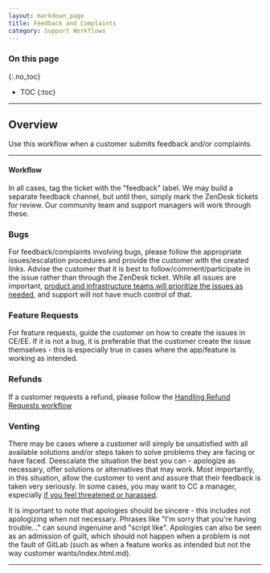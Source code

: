 ```yaml
---
layout: markdown_page
title: Feedback and Complaints
category: Support Workflows
---
```


### On this page
{:.no_toc}

- TOC
{:toc}

---

## Overview

Use this workflow when a customer submits feedback and/or complaints.

---

#### Workflow

In all cases, tag the ticket with the "feedback" label. We may build a separate feedback channel, but until then, simply mark the ZenDesk tickets for review. Our community team and support managers will work through these.


### Bugs

For feedback/complaints involving bugs, please follow the appropriate issues/escalation procedures and provide the customer with the created links. Advise the customer that it is best to follow/comment/participate in the issue rather than through the ZenDesk ticket. While all issues are important, [product and infrastructure teams will prioritize the issues as needed](https://github.com/daijapan/test/tree/master/support/workflows/services/support_workflows/issue_escalations.html#issue-prioritization/index.html.md), and support will not have much control of that.

### Feature Requests

For feature requests, guide the customer on how to create the issues in CE/EE. If it is not a bug, it is preferable that the customer create the issue themselves - this is especially true in cases where the app/feature is working as intended.

### Refunds

If a customer requests a refund, please follow the [Handling Refund Requests workflow](https://github.com/daijapan/test/tree/master/support/workflows/shared/support_workflows/handling_refund_requests.html/index.html.md)

### Venting

There may be cases where a customer will simply be unsatisfied with all available solutions and/or steps taken to solve problems they are facing or have faced. Deescalate the situation the best you can - apologize as necessary, offer solutions or alternatives that may work. Most importantly, in this situation, allow the customer to vent and assure that their feedback is taken very seriously. In some cases, you may want to CC a manager, especially [if you feel threatened or harassed](https://github.com/daijapan/test/tree/master/support/#what-if-i-feel-threatened-or-harassed-while-handling-a-support-request/index.html.md). 

It is important to note that apologies should be sincere - this includes not apologizing when not necessary. Phrases like "I'm sorry that you're having trouble..." can sound ingenuine and "script like". Apologies can also be seen as an admission of guilt, which should not happen when a problem is not the fault of GitLab (such as when a feature works as intended but not the way customer wants/index.html.md). 

---
